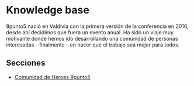 # Knowledge base
9punto5 nació en Valdivia con la primera versión de la conferencia en 2016, desde ahí decidimos que fuera un evento anual. Ha sido un viaje muy motivante donde hemos ido desarrollando una comunidad de personas interesadas - finalmente -  en hacer que el trabajo sea mejor para todos.

## Secciones
* [Comunidad de Héroes 9punto5](https://github.com/9punto5/KnowledgeBase/blob/master/Comunidad-9punto5-hero.md)
